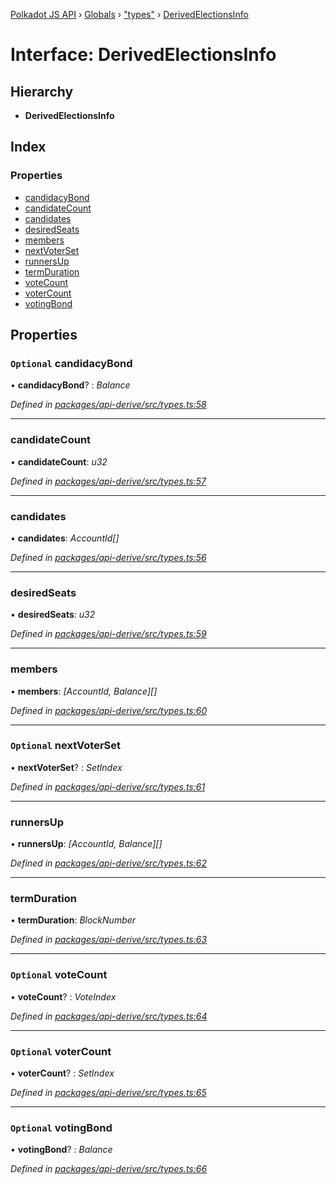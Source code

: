 [Polkadot JS API](../README.md) › [Globals](../globals.md) › ["types"](../modules/_types_.md) › [DerivedElectionsInfo](_types_.derivedelectionsinfo.md)

# Interface: DerivedElectionsInfo

## Hierarchy

* **DerivedElectionsInfo**

## Index

### Properties

* [candidacyBond](_types_.derivedelectionsinfo.md#optional-candidacybond)
* [candidateCount](_types_.derivedelectionsinfo.md#candidatecount)
* [candidates](_types_.derivedelectionsinfo.md#candidates)
* [desiredSeats](_types_.derivedelectionsinfo.md#desiredseats)
* [members](_types_.derivedelectionsinfo.md#members)
* [nextVoterSet](_types_.derivedelectionsinfo.md#optional-nextvoterset)
* [runnersUp](_types_.derivedelectionsinfo.md#runnersup)
* [termDuration](_types_.derivedelectionsinfo.md#termduration)
* [voteCount](_types_.derivedelectionsinfo.md#optional-votecount)
* [voterCount](_types_.derivedelectionsinfo.md#optional-votercount)
* [votingBond](_types_.derivedelectionsinfo.md#optional-votingbond)

## Properties

### `Optional` candidacyBond

• **candidacyBond**? : *Balance*

*Defined in [packages/api-derive/src/types.ts:58](https://github.com/polkadot-js/api/blob/0d2896630/packages/api-derive/src/types.ts#L58)*

___

###  candidateCount

• **candidateCount**: *u32*

*Defined in [packages/api-derive/src/types.ts:57](https://github.com/polkadot-js/api/blob/0d2896630/packages/api-derive/src/types.ts#L57)*

___

###  candidates

• **candidates**: *AccountId[]*

*Defined in [packages/api-derive/src/types.ts:56](https://github.com/polkadot-js/api/blob/0d2896630/packages/api-derive/src/types.ts#L56)*

___

###  desiredSeats

• **desiredSeats**: *u32*

*Defined in [packages/api-derive/src/types.ts:59](https://github.com/polkadot-js/api/blob/0d2896630/packages/api-derive/src/types.ts#L59)*

___

###  members

• **members**: *[AccountId, Balance][]*

*Defined in [packages/api-derive/src/types.ts:60](https://github.com/polkadot-js/api/blob/0d2896630/packages/api-derive/src/types.ts#L60)*

___

### `Optional` nextVoterSet

• **nextVoterSet**? : *SetIndex*

*Defined in [packages/api-derive/src/types.ts:61](https://github.com/polkadot-js/api/blob/0d2896630/packages/api-derive/src/types.ts#L61)*

___

###  runnersUp

• **runnersUp**: *[AccountId, Balance][]*

*Defined in [packages/api-derive/src/types.ts:62](https://github.com/polkadot-js/api/blob/0d2896630/packages/api-derive/src/types.ts#L62)*

___

###  termDuration

• **termDuration**: *BlockNumber*

*Defined in [packages/api-derive/src/types.ts:63](https://github.com/polkadot-js/api/blob/0d2896630/packages/api-derive/src/types.ts#L63)*

___

### `Optional` voteCount

• **voteCount**? : *VoteIndex*

*Defined in [packages/api-derive/src/types.ts:64](https://github.com/polkadot-js/api/blob/0d2896630/packages/api-derive/src/types.ts#L64)*

___

### `Optional` voterCount

• **voterCount**? : *SetIndex*

*Defined in [packages/api-derive/src/types.ts:65](https://github.com/polkadot-js/api/blob/0d2896630/packages/api-derive/src/types.ts#L65)*

___

### `Optional` votingBond

• **votingBond**? : *Balance*

*Defined in [packages/api-derive/src/types.ts:66](https://github.com/polkadot-js/api/blob/0d2896630/packages/api-derive/src/types.ts#L66)*
